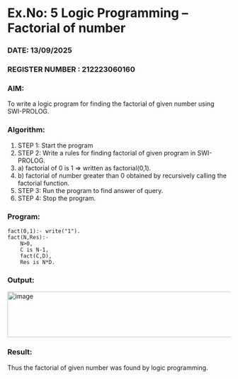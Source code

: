 # Ex.No: 5   Logic Programming – Factorial of number   
### DATE:  13/09/2025                                                                   
### REGISTER NUMBER : 212223060160
### AIM: 
To  write  a logic program for finding the factorial of given number using SWI-PROLOG. 
### Algorithm:
1. STEP 1: Start the program
2. STEP 2:  Write a rules for finding factorial of given program in SWI-PROLOG.
3.   a)	factorial of 0 is 1 => written as factorial(0,1).
4.   b)	factorial of number greater than 0 obtained by recursively calling the factorial    function.
5. STEP 3: Run the program  to find answer of  query.
6. STEP 4: Stop the program.

### Program:
```
fact(0,1):- write("1").
fact(N,Res):-
    N>0,
    C is N-1,
    fact(C,D),
    Res is N*D.

```


### Output:

<img width="925" height="103" alt="image" src="https://github.com/user-attachments/assets/14e2e62d-a9af-4486-a9b5-aaa8f28915df" />




### Result:
Thus the factorial of given number was found by logic programming. 
